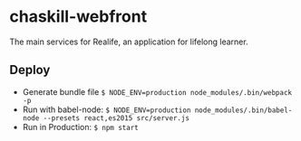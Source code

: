 # chaskill-webfront

The main services for Realife, an application for lifelong learner.

## Deploy

* Generate bundle file
```$ NODE_ENV=production node_modules/.bin/webpack -p```
* Run with babel-node:
```$ NODE_ENV=production node_modules/.bin/babel-node --presets react,es2015 src/server.js```
* Run in Production:
```$ npm start```